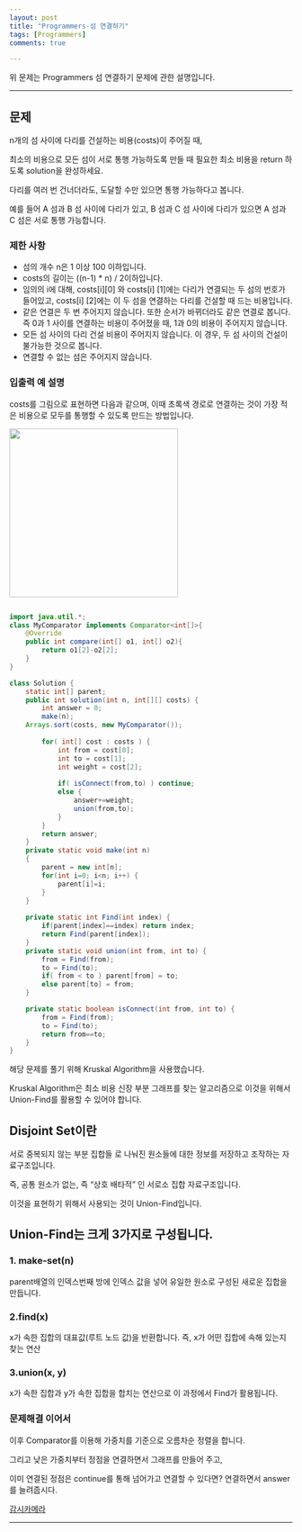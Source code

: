 ```yaml
---
layout: post
title: "Programmers-섬 연결하기"
tags: [Programmers]
comments: true

---
```


위 문제는 Programmers 섬 연결하기 문제에 관한 설명입니다.<br>

---

## 문제

n개의 섬 사이에 다리를 건설하는 비용(costs)이 주어질 때, 

최소의 비용으로 모든 섬이 서로 통행 가능하도록 만들 때 필요한 최소 비용을 return 하도록 solution을 완성하세요.

다리를 여러 번 건너더라도, 도달할 수만 있으면 통행 가능하다고 봅니다. 

예를 들어 A 섬과 B 섬 사이에 다리가 있고, B 섬과 C 섬 사이에 다리가 있으면 A 섬과 C 섬은 서로 통행 가능합니다.

### 제한 사항

* 섬의 개수 n은 1 이상 100 이하입니다.
* costs의 길이는 ((n-1) * n) / 2이하입니다.
* 임의의 i에 대해, costs[i][0] 와 costs[i] [1]에는 다리가 연결되는 두 섬의 번호가 들어있고, costs[i] [2]에는 이 두 섬을 연결하는 다리를 건설할 때 드는 비용입니다.
* 같은 연결은 두 번 주어지지 않습니다. 또한 순서가 바뀌더라도 같은 연결로 봅니다. 즉 0과 1 사이를 연결하는 비용이 주어졌을 때, 1과 0의 비용이 주어지지 않습니다.
* 모든 섬 사이의 다리 건설 비용이 주어지지 않습니다. 이 경우, 두 섬 사이의 건설이 불가능한 것으로 봅니다.
* 연결할 수 없는 섬은 주어지지 않습니다.

### 입출력 예 설명

costs를 그림으로 표현하면 다음과 같으며, 이때 초록색 경로로 연결하는 것이 가장 적은 비용으로 모두를 통행할 수 있도록 만드는 방법입니다.

<img src="https://grepp-programmers.s3.amazonaws.com/files/production/13e2952057/f2746a8c-527c-4451-9a73-42129911fe17.png" weight = 300px height = 300px>

```java

import java.util.*;
class MyComparator implements Comparator<int[]>{
	@Override
	public int compare(int[] o1, int[] o2){
		return o1[2]-o2[2]; 
	}
}

class Solution {
    static int[] parent;
    public int solution(int n, int[][] costs) {
		int answer = 0;
		make(n);
    Arrays.sort(costs, new MyComparator());
    
		for( int[] cost : costs ) {	
			int from = cost[0];
			int to = cost[1];
			int weight = cost[2];
			
			if( isConnect(from,to) ) continue;
			else {
				answer+=weight;
				union(from,to);
			}
		}
		return answer;	
    }
    private static void make(int n)
    {
        parent = new int[n];
		for(int i=0; i<n; i++) {
			parent[i]=i;
		}
    }
    
    private static int Find(int index) {
		if(parent[index]==index) return index;
		return Find(parent[index]);
	}
    private static void union(int from, int to) {
		from = Find(from);
		to = Find(to);
		if( from < to ) parent[from] = to;
		else parent[to] = from;
	}

	private static boolean isConnect(int from, int to) {
		from = Find(from);
		to = Find(to);		
		return from==to;
	}
}
```

해당 문제를 풀기 위해 Kruskal Algorithm을 사용했습니다.

Kruskal Algorithm은 최소 비용 신장 부분 그래프를 찾는 알고리즘으로 이것을 위해서 Union-Find를 활용할 수 있어야 합니다.

## Disjoint Set이란

서로 중복되지 않는 부분 집합들 로 나눠진 원소들에 대한 정보를 저장하고 조작하는 자료구조입니다.

즉, 공통 원소가 없는, 즉 “상호 배타적” 인 서로소 집합 자료구조입니다.

이것을 표현하기 위해서 사용되는 것이 Union-Find입니다.

## Union-Find는 크게 3가지로 구성됩니다.

### 1. make-set(n)
parent배열의 인덱스번째 방에 인덱스 값을 넣어 유일한 원소로 구성된 새로운 집합을 만듭니다.

### 2.find(x)
x가 속한 집합의 대표값(루트 노드 값)을 반환합니다. 즉, x가 어떤 집합에 속해 있는지 찾는 연산

### 3.union(x, y)
x가 속한 집합과 y가 속한 집합을 합치는 연산으로 이 과정에서 Find가 활용됩니다.

### 문제해결 이어서
이후 Comparator를 이용해 가중치를 기준으로 오름차순 정렬을 합니다.

그리고 낮은 가중치부터 정점을 연결하면서 그래프를 만들어 주고,

이미 연결된 정점은 continue를 통해 넘어가고 연결할 수 있다면? 연결하면서 answer를 늘려줍시다.

<a href= "https://programmers.co.kr/learn/courses/30/lessons/42884">감시카메라</a>

---

